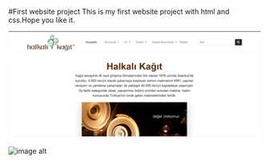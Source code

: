 #First website project 
This is my first website project with html and css.Hope you like it.



![image alt](https://github.com/berfinnyilmaazz/internship-project--3.7.23-/blob/811d5037548fb0cd3e7af2c28bb492ca190e8524/Ekran%20g%C3%B6r%C3%BCnt%C3%BCs%C3%BC%202025-01-16%20233533.png)
![image alt]()
